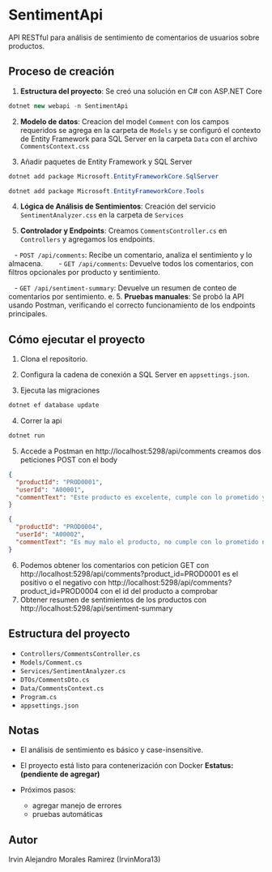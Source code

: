 # SentimentApi

API RESTful para análisis de sentimiento de comentarios de usuarios sobre productos.
## Proceso de creación

1. **Estructura del proyecto**: Se creó una solución en C# con ASP.NET Core
``` cs
dotnet new webapi -n SentimentApi
```

2. **Modelo de datos**: Creacion del model `Comment` con los campos requeridos se agrega en la carpeta de `Models`  y se configuró el contexto de Entity Framework para SQL Server en la carpeta `Data` con el archivo `CommentsContext.css`

3. Añadir paquetes de Entity Framework y SQL Server
``` cs
dotnet add package Microsoft.EntityFrameworkCore.SqlServer 

dotnet add package Microsoft.EntityFrameworkCore.Tools
```

4.  **Lógica de Análisis de Sentimientos**: Creación del servicio `SentimentAnalyzer.css` en la carpeta de `Services`

5. **Controlador y Endpoints**: Creamos `CommentsController.cs` en `Controllers` y agregamos los endpoints.

   - `POST /api/comments`: Recibe un comentario, analiza el sentimiento y lo almacena.
   
   - `GET /api/comments`: Devuelve todos los comentarios, con filtros opcionales por producto y sentimiento.

   - `GET /api/sentiment-summary`: Devuelve un resumen de conteo de comentarios por sentimiento.
e.
5. **Pruebas manuales**: Se probó la API usando Postman, verificando el correcto funcionamiento de los endpoints principales.

## Cómo ejecutar el proyecto

1. Clona el repositorio.

2. Configura la cadena de conexión a SQL Server en `appsettings.json`.

3. Ejecuta las migraciones 
```cs
dotnet ef database update
``` 

4. Correr la api
```cs
dotnet run
```  

5. Accede a Postman en http://localhost:5298/api/comments creamos dos peticiones POST con el body
```json
{
  "productId": "PROD0001",
  "userId": "A00001",
  "commentText": "Este producto es excelente, cumple con lo prometido y mucho mas recomendado."
}

{
  "productId": "PROD0004",
  "userId": "A00002",
  "commentText": "Es muy malo el producto, no cumple con lo prometido no lo compren."
}
```
6. Podemos obtener los comentarios con peticion GET con http://localhost:5298/api/comments?product_id=PROD0001 es el positivo  o el negativo con http://localhost:5298/api/comments?product_id=PROD0004 con el id del producto a comprobar  
7. Obtener resumen de sentimientos de los productos con http://localhost:5298/api/sentiment-summary

## Estructura del proyecto

- `Controllers/CommentsController.cs`
- `Models/Comment.cs`
- `Services/SentimentAnalyzer.cs`
- `DTOs/CommentsDto.cs`
- `Data/CommentsContext.cs`
- `Program.cs`
- `appsettings.json`

## Notas
- El análisis de sentimiento es básico y case-insensitive.

- El proyecto está listo para contenerización con Docker  **Estatus: (pendiente de agregar)**

- Próximos pasos: 
	- agregar manejo de errores
	- pruebas automáticas

## Autor

Irvin Alejandro Morales Ramirez (IrvinMora13)
